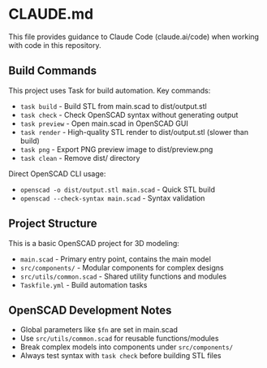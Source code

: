 # CLAUDE.md

This file provides guidance to Claude Code (claude.ai/code) when working with code in this repository.

## Build Commands

This project uses Task for build automation. Key commands:

- `task build` - Build STL from main.scad to dist/output.stl
- `task check` - Check OpenSCAD syntax without generating output
- `task preview` - Open main.scad in OpenSCAD GUI
- `task render` - High-quality STL render to dist/output.stl (slower than build)
- `task png` - Export PNG preview image to dist/preview.png
- `task clean` - Remove dist/ directory

Direct OpenSCAD CLI usage:
- `openscad -o dist/output.stl main.scad` - Quick STL build
- `openscad --check-syntax main.scad` - Syntax validation

## Project Structure

This is a basic OpenSCAD project for 3D modeling:

- `main.scad` - Primary entry point, contains the main model
- `src/components/` - Modular components for complex designs
- `src/utils/common.scad` - Shared utility functions and modules
- `Taskfile.yml` - Build automation tasks

## OpenSCAD Development Notes

- Global parameters like `$fn` are set in main.scad
- Use `src/utils/common.scad` for reusable functions/modules
- Break complex models into components under `src/components/`
- Always test syntax with `task check` before building STL files